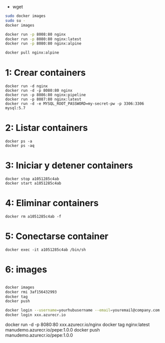 
* wget
```bash
sudo docker images
sudo su -
docker images

docker run -p 8008:80 nginx
docker run -p 8080:80 nginx:latest
docker run -p 8080:80 nginx:alpine

docker pull nginx:alpine
```


# 1: Crear containers

```
docker run -d nginx
docker run -d -p 8080:80 nginx
docker run -p 8086:80 nginx:pipeline
docker run -p 8087:80 nginx:latest
docker run -d -e MYSQL_ROOT_PASSWORD=my-secret-pw -p 3306:3306 mysql:5.7
```

# 2: Listar containers
```
docker ps -a
docker ps -aq
```

# 3: Iniciar y detener containers
```
docker stop a1051285c4ab
docker start a1051285c4ab
```

# 4: Eliminar containers
```
docker rm a1051285c4ab -f
```

# 5: Conectarse container
```
docker exec -it a1051285c4ab /bin/sh
```

# 6: images

```bash

docker images
docker rmi 3af156432993
docker tag
docker push

docker login --username=yourhubusername --email=youremail@company.com
docker login xxx.azurecr.io
```

docker run -d -p 8080:80 xxx.azurecr.io/nginx
docker tag nginx:latest manudemo.azurecr.io/pepe:1.0.0
docker push manudemo.azurecr.io/pepe:1.0.0

